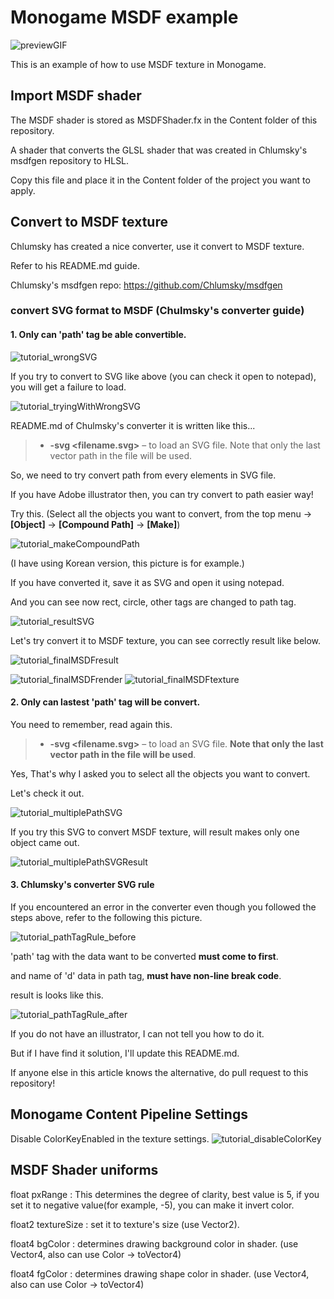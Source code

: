 # Monogame MSDF example

![previewGIF](https://raw.githubusercontent.com/Creta5164/Monogame-MSDF-example/master/images/Preview.gif)

This is an example of how to use MSDF texture in Monogame.

## Import MSDF shader
The MSDF shader is stored as MSDFShader.fx in the Content folder of this repository.

A shader that converts the GLSL shader that was created in Chlumsky's msdfgen repository to HLSL.

Copy this file and place it in the Content folder of the project you want to apply.

## Convert to MSDF texture

Chlumsky has created a nice converter, use it convert to MSDF texture.

Refer to his README.md guide.

Chlumsky's msdfgen repo: https://github.com/Chlumsky/msdfgen

### convert SVG format to MSDF (Chulmsky's converter guide)

#### 1. Only can 'path' tag be able convertible.

![tutorial_wrongSVG](https://raw.githubusercontent.com/Creta5164/Monogame-MSDF-example/master/images/WrongSVG.png)

If you try to convert to SVG like above (you can check it open to notepad), you will get a failure to load.

![tutorial_tryingWithWrongSVG](https://raw.githubusercontent.com/Creta5164/Monogame-MSDF-example/master/images/TryingWithWrongSVG.png)

README.md of Chulmsky's converter it is written like this...

> - **-svg \<filename.svg\>** &ndash; to load an SVG file. Note that only the last vector path in the file will be used.

So, we need to try convert path from every elements in SVG file.

If you have Adobe illustrator then, you can try convert to path easier way!

Try this. (Select all the objects you want to convert, from the top menu -> **[Object]** -> **[Compound Path]** -> **[Make]**)

![tutorial_makeCompoundPath](https://raw.githubusercontent.com/Creta5164/Monogame-MSDF-example/master/images/ConvertToPathUsingIllustrator.png)

(I have using Korean version, this picture is for example.)

If you have converted it, save it as SVG and open it using notepad.

And you can see now rect, circle, other tags are changed to path tag.

![tutorial_resultSVG](https://raw.githubusercontent.com/Creta5164/Monogame-MSDF-example/master/images/CorrectSVG.png)

Let's try convert it to MSDF texture, you can see correctly result like below.

![tutorial_finalMSDFresult](https://raw.githubusercontent.com/Creta5164/Monogame-MSDF-example/master/images/CorrectMSDF.png)

![tutorial_finalMSDFrender](https://raw.githubusercontent.com/Creta5164/Monogame-MSDF-example/master/images/CorrectMSDFRender.png)
![tutorial_finalMSDFtexture](https://raw.githubusercontent.com/Creta5164/Monogame-MSDF-example/master/images/CorrectMSDFResult.png)

#### 2. Only can lastest 'path' tag will be convert.

You need to remember, read again this.

> - **-svg \<filename.svg\>** &ndash; to load an SVG file. **Note that only the last vector path in the file will be used**.

Yes, That's why I asked you to select all the objects you want to convert.

Let's check it out.

![tutorial_multiplePathSVG](https://raw.githubusercontent.com/Creta5164/Monogame-MSDF-example/master/images/MultiplePathSVG.png)

If you try this SVG to convert MSDF texture, will result makes only one object came out.

![tutorial_multiplePathSVGResult](https://raw.githubusercontent.com/Creta5164/Monogame-MSDF-example/master/images/MultiplePathSVGResult.png)

#### 3. Chlumsky's converter SVG rule

If you encountered an error in the converter even though you followed the steps above, refer to the following this picture.

![tutorial_pathTagRule_before](https://raw.githubusercontent.com/Creta5164/Monogame-MSDF-example/master/images/PathTagRule_Before.png)

'path' tag with the data want to be converted **must come to first**.

and name of 'd' data in path tag, **must have non-line break code**.

result is looks like this.

![tutorial_pathTagRule_after](https://raw.githubusercontent.com/Creta5164/Monogame-MSDF-example/master/images/PathTagRule_After.png)

If you do not have an illustrator, I can not tell you how to do it.

But if I have find it solution, I'll update this README.md.

If anyone else in this article knows the alternative, do pull request to this repository!

## Monogame Content Pipeline Settings

Disable ColorKeyEnabled in the texture settings.
![tutorial_disableColorKey](https://raw.githubusercontent.com/Creta5164/Monogame-MSDF-example/master/images/ColorKeyEnabled.png)

## MSDF Shader uniforms

float  pxRange     : This determines the degree of clarity, best value is 5, if you set it to negative value(for example, -5), you can make it invert color.

float2 textureSize : set it to texture's size (use Vector2).

float4 bgColor     : determines drawing background color in shader. (use Vector4, also can use Color -> toVector4)

float4 fgColor     : determines drawing shape color in shader. (use Vector4, also can use Color -> toVector4)

